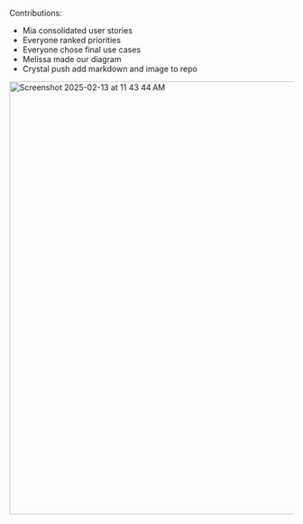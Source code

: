 Contributions: 
- Mia consolidated user stories
- Everyone ranked priorities
- Everyone chose final use cases
- Melissa made our diagram
- Crystal push add markdown and image to repo

<img width="768" alt="Screenshot 2025-02-13 at 11 43 44 AM" src="https://github.com/user-attachments/assets/9aa78a88-b850-48bb-9ef4-eb8a4d43eb56" />
